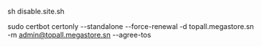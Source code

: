 sh disable.site.sh

sudo certbot certonly --standalone --force-renewal -d topall.megastore.sn -m admin@topall.megastore.sn --agree-tos
